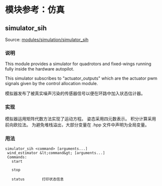 # 模块参考：仿真

## simulator_sih
Source: [modules/simulation/simulator_sih](https://github.com/PX4/PX4-Autopilot/tree/release/1.15/src/modules/simulation/simulator_sih)


### 说明
This module provides a simulator for quadrotors and fixed-wings running fully inside the hardware autopilot.

This simulator subscribes to "actuator_outputs" which are the actuator pwm signals given by the control allocation module.

模拟器发布了被真实噪声污染的传感器信号以便在环路中加入状态估计器。

### 实现
模拟器运用矩阵代数方法实现了运动方程。 姿态采用四元数表示。 积分计算采用前向欧拉法。 为避免堆栈溢出，大部分变量在 .hpp 文件中声明为全局变量。



<a id="simulator_sih_usage"></a>

### 用法
```
simulator_sih <command> [arguments...]
 wind_estimator &lt;command&gt; [arguments...]
 Commands:
   start

   stop

   status        打印状态信息
```
